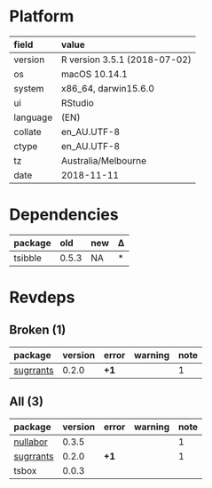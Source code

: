 # Platform

|field    |value                        |
|:--------|:----------------------------|
|version  |R version 3.5.1 (2018-07-02) |
|os       |macOS  10.14.1               |
|system   |x86_64, darwin15.6.0         |
|ui       |RStudio                      |
|language |(EN)                         |
|collate  |en_AU.UTF-8                  |
|ctype    |en_AU.UTF-8                  |
|tz       |Australia/Melbourne          |
|date     |2018-11-11                   |

# Dependencies

|package |old   |new |Δ  |
|:-------|:-----|:---|:--|
|tsibble |0.5.3 |NA  |*  |

# Revdeps

## Broken (1)

|package                            |version |error  |warning |note |
|:----------------------------------|:-------|:------|:-------|:----|
|[sugrrants](problems.md#sugrrants) |0.2.0   |__+1__ |        |1    |

## All (3)

|package                            |version |error  |warning |note |
|:----------------------------------|:-------|:------|:-------|:----|
|[nullabor](problems.md#nullabor)   |0.3.5   |       |        |1    |
|[sugrrants](problems.md#sugrrants) |0.2.0   |__+1__ |        |1    |
|tsbox                              |0.0.3   |       |        |     |

